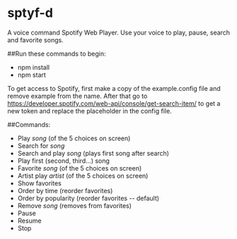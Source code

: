 # sptyf-d

A voice command Spotify Web Player.  Use your voice to play, pause, search and favorite songs.

##Run these commands to begin:

- npm install
- npm start

To get access to Spotify, first make a copy of the example.config file and remove example from the name.  After that go to https://developer.spotify.com/web-api/console/get-search-item/ to get a new token and replace the placeholder in the config file.


##Commands:
- Play *song* (of the 5 choices on screen)
- Search for *song*
- Search and play *song* (plays first song after search)
- Play first (second, third...) song
- Favorite *song* (of the 5 choices on screen)
- Artist play *artist* (of the 5 choices on screen)
- Show favorites
- Order by time (reorder favorites)
- Order by popularity (reorder favorites -- default)
- Remove *song* (removes from favorites)
- Pause
- Resume
- Stop

